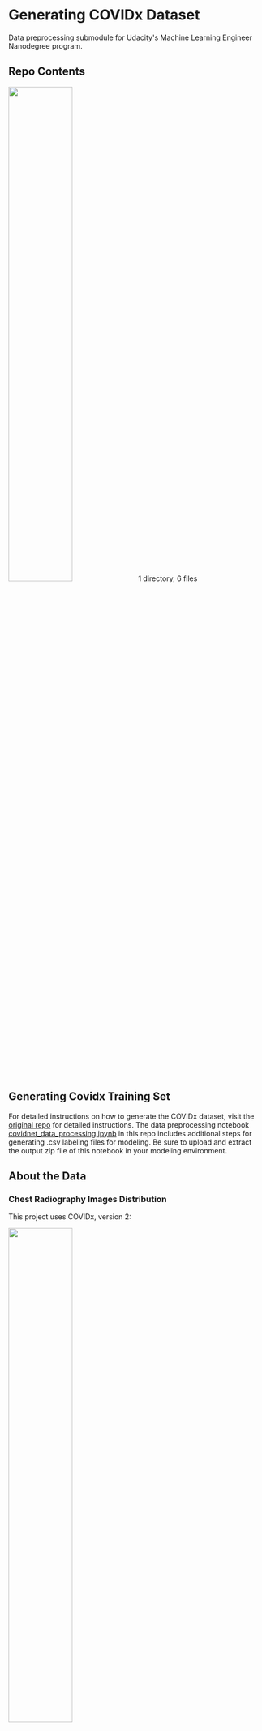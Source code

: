 # Generating COVIDx Dataset
 Data preprocessing submodule for Udacity's Machine Learning Engineer Nanodegree program.
 
 ## Repo Contents
 
<img src="https://drive.google.com/uc?export=view&id=1oX3lTBcAGrZcfSB-ZyIs5D3wymxcPToF" width="50%" />
1 directory, 6 files

## Generating Covidx Training Set 
For detailed instructions on how to generate the COVIDx dataset, visit the [original repo](https://github.com/lindawangg/COVID-Net/blob/master/docs/COVIDx.md) for detailed instructions. The data preprocessing notebook [covidnet_data_processing.ipynb](https://github.com/codeamt/mle-capstone-data/blob/master/covidnet_data_processsing.ipynb) in this repo includes additional steps for generating .csv labeling files for modeling. Be sure to upload and extract the output zip file of this notebook in your modeling environment.



## About the Data 

### Chest Radiography Images Distribution 
This project uses COVIDx, version 2: 

<img src="https://drive.google.com/uc?export=view&id=1IhjhezM8GYKbUQPeHRTQsFVKW-NE6OHk" width="50%" />
